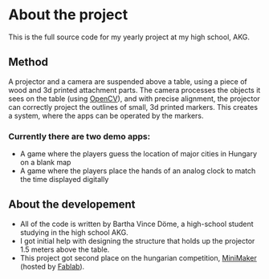 # About the project
This is the full source code for my yearly project at my high school, AKG.
## Method
A projector and a camera are suspended above a table, using a piece of wood and 3d printed attachment parts. The camera processes the objects it sees on the table (using [OpenCV](https://opencv.org/)), and with precise alignment, the projector can correctly project the outlines of small, 3d printed markers. This creates a system, where the apps can be operated by the markers.

### Currently there are two demo apps:
  - A game where the players guess the location of major cities in Hungary on a blank map
  - A game where the players place the hands of an analog clock to match the time displayed digitally
## About the developement
- All of the code is written by Bartha Vince Döme, a high-school student studying in the high school AKG.
- I got initial help with designing the structure that holds up the projector 1.5 meters above the table.
- This project got second place on the hungarian competition, [MiniMaker](https://fb.me/e/4cgvXt9h6) (hosted by [Fablab](https://www.fablabbudapest.com/)).
